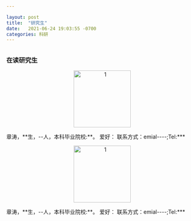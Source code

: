 ```yaml
---

layout: post
title:  "研究生"
date:   2021-06-24 19:03:55 -0700
categories: 科研
---
```

<h6>  </h6>

<h3>在读研究生</h3>

<p align="center">
<img src="https://andyandssj.github.io/lab4/assets/15.JPG" alt="1" style="width:150px; "/>
</p>
    章涛，**生，--人，本科毕业院校:**。
    爱好：
    联系方式：emial----;Tel:***
<p align="center">
<img src="https://andyandssj.github.io/lab4/assets/8.JPG" alt="1" style="width:150px; "/>
</p>
    章涛，**生，--人，本科毕业院校:**。
    爱好：
    联系方式：emial----;Tel:***

<h6>  </h6>

<h6>  </h6>
